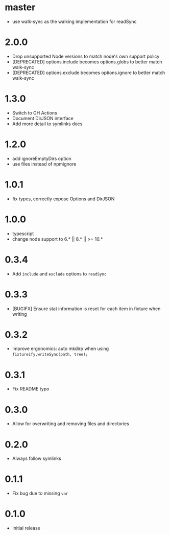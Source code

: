 # master

* use walk-sync as the walking implementation for readSync

# 2.0.0

* Drop unsupported Node versions to match node's own support policy
* [DEPRECATED] options.include becomes options.globs to better match walk-sync
* [DEPRECATED] options.exclude becomes options.ignore to better match walk-sync

# 1.3.0

* Switch to GH Actions
* Document DirJSON interface
* Add more detail to symlinks docs

# 1.2.0

* add ignoreEmptyDirs option
* use files instead of npmignore

# 1.0.1

* fix types, correctly expose Options and DirJSON

# 1.0.0

* typescript
* change node support to 6.* || 8.* || >= 10.*

# 0.3.4

* Add `include` and `exclude` options to `readSync`

# 0.3.3

* [BUGIFX] Ensure stat information is reset for each item in fixture when writing

# 0.3.2

* Improve ergonomics: auto mkdirp when using `fixtureify.writeSync(path, tree);`

# 0.3.1

* Fix README typo

# 0.3.0

* Allow for overwriting and removing files and directories

# 0.2.0

* Always follow symlinks

# 0.1.1

* Fix bug due to missing `var`

# 0.1.0

* Initial release
